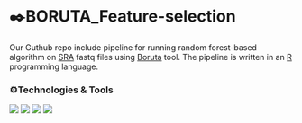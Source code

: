  # ✒️BORUTA_Feature-selection

Our Guthub repo include pipeline for running random forest-based algorithm on [SRA](https://www.ncbi.nlm.nih.gov/sra) fastq files using [Boruta](https://www.jstatsoft.org/article/view/v036i11) tool. The pipeline is written in an [R](https://github.com/rstudio/rstudio) programming language.

### ⚙️Technologies & Tools

![](https://img.shields.io/badge/Code-RScript-informational?style=flat&logo=<#FF6000>&logoColor=white&color=2bbc8a)
![](https://img.shields.io/badge/Tools-Rstudio-informational?style=flat&logo=<LOGO_NAME>&logoColor=white&color=2bbc8a)
![](https://img.shields.io/badge/Tools-GitHub-informational?style=flat&logo=<LOGO_NAME>&logoColor=white&color=2bbc8a)
![](https://img.shields.io/badge/Tools-SRAtoolkit-informational?style=flat&logo=<LOGO_NAME>&logoColor=white&color=2bbc8a)
